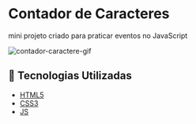 # Contador de Caracteres
mini projeto criado para praticar eventos no JavaScript

![contador-caractere-gif](https://user-images.githubusercontent.com/80702144/140945042-209e177a-e1a2-4a44-b52d-c7e908614dca.gif)

## 🚀 Tecnologias Utilizadas

- [HTML5](https://www.w3schools.com/html/)
- [CSS3](https://www.w3schools.com/css/)
- [JS](https://www.w3schools.com/js/)
